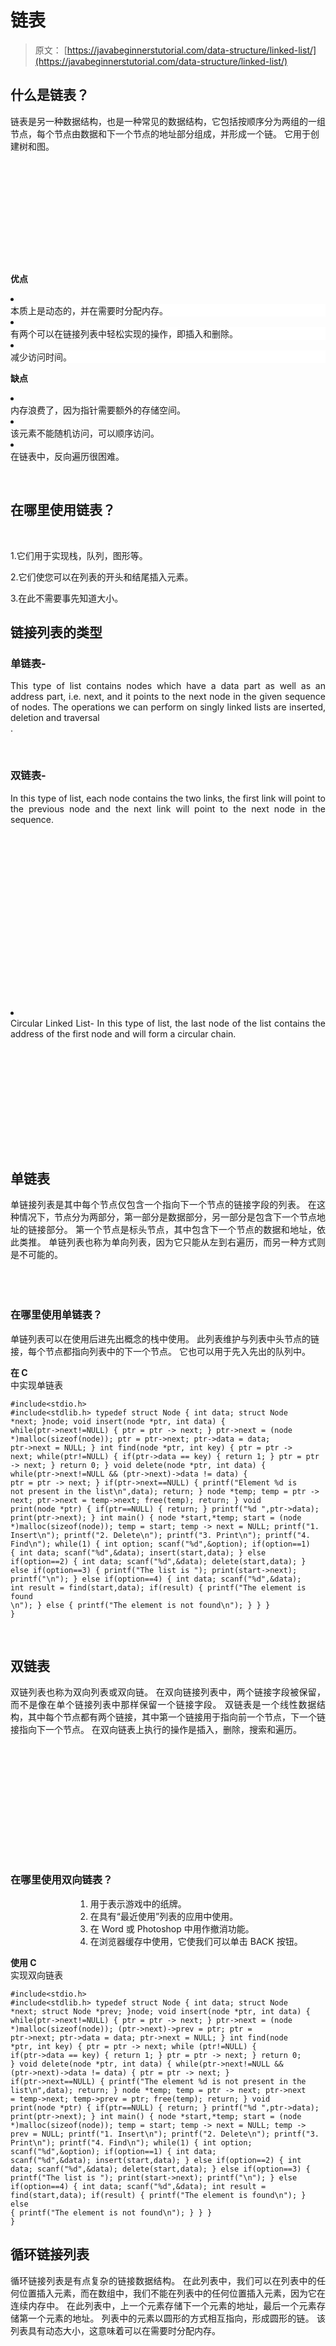 # 链表

> 原文： [https://javabeginnerstutorial.com/data-structure/linked-list/](https://javabeginnerstutorial.com/data-structure/linked-list/)

## 什么是链表？

链表是另一种数据结构，也是一种常见的数据结构，它包括按顺序分为两组的一组节点，每个节点由数据和下一个节点的地址部分组成，并形成一个链。 它用于创建树和图。

![](data:image/svg+xml,%3Csvg%20xmlns='http://www.w3.org/2000/svg'%20viewBox='0%200%200%200'%3E%3C/svg%3E)

<noscript><img alt="" class="aligncenter" src="img/dad80980cebe0f36f4f53d0512b7bde7.png"/><p><strong>优点<br/> </strong></p><li><div style="background: white;">本质上是动态的，并在需要时分配内存。 </div></li><li><div style="background: white;">有两个可以在链接列表中轻松实现的操作，即插入和删除。 </div></li><li><div style="background: white;">减少访问时间。 </div></li><p><strong>缺点<br/> </strong></p><li><div style="text-align: justify;">内存浪费了，因为指针需要额外的存储空间。 </div></li><li><div style="text-align: justify;">该元素不能随机访问，可以顺序访问。 </div></li><li><div style="text-align: justify;">在链表中，反向遍历很困难。 </div></li><p> </p><h2>在哪里使用链表？</h2><p> </p><p>1.它们用于实现栈，队列，图形等。</p><p>2.它们使您可以在列表的开头和结尾插入元素。</p><p>3.在此不需要事先知道大小。</p><h2>链接列表的类型</h2><h3 style="text-align: justify;">单链表-</h3><div style="text-align: justify;">This type of list contains nodes which have a data part as well as an address part, i.e. next, and it points to the next node in the given sequence of nodes. The operations we can perform on singly linked lists are inserted, deletion and traversal</div><div style="text-align: justify;">.<img alt="" class="aligncenter" src="img/4a148b6da2746309be0686186d6750a5.png"/></div><p> </p><h3 style="text-align: justify;">双链表-</h3><div style="text-align: justify;">In this type of list, each node contains the two links, the first link will point to the previous node and the next link will point to the next node in the sequence.</div><p><img alt="" class="aligncenter" data-lazy-src="https://javabeginnerstutorial.com/wp-content/uploads/2016/08/083116_1919_3-1.png" src="data:image/svg+xml,%3Csvg%20xmlns='http://www.w3.org/2000/svg'%20viewBox='0%200%200%200'%3E%3C/svg%3E"/></p><noscript><img alt="" class="aligncenter" src="img/59ce98a963af9fd19a1e555e355e1545.png"/><span class="ezoic-adpicker-ad" id="ezoic-pub-ad-placeholder-124"></span><span class="ezoic-ad box-4 adtester-container adtester-container-124" data-ez-name="javabeginnerstutorial_com-box-4" style="display:block !important;float:none;margin-bottom:2px !important;margin-left:0px !important;margin-right:0px !important;margin-top:2px !important;min-height:110px;min-width:728px;text-align:center !important;"><span class="ezoic-ad ezoic-adl" ezah="90" ezaw="728" id="div-gpt-ad-javabeginnerstutorial_com-box-4-0" style="position:relative;z-index:0;display:inline-block;min-height:90px;min-width:728px;"></span></span><li><div style="text-align: justify;">Circular Linked List- In this type of list, the last node of the list contains the address of the first node and will form a circular chain.</div><p><img alt="" data-lazy-src="https://javabeginnerstutorial.com/wp-content/uploads/2016/08/083116_1919_4-1.gif" src="data:image/svg+xml,%3Csvg%20xmlns='http://www.w3.org/2000/svg'%20viewBox='0%200%200%200'%3E%3C/svg%3E"/></p><noscript><img alt="" src="img/af364b81f54d889be6e5f4ef293d45f7.png"/></li><h2>单链表</h2><p style="text-align: justify;">单链接列表是其中每个节点仅包含一个指向下一个节点的链接字段的列表。 在这种情况下，节点分为两部分，第一部分是数据部分，另一部分是包含下一个节点地址的链接部分。 第一个节点是标头节点，其中包含下一个节点的数据和地址，依此类推。 单链列表也称为单向列表，因为它只能从左到右遍历，而另一种方式则是不可能的。</p><p><strong> <br/> <img alt="" class="aligncenter" src="img/d817dfb8abf09275b68106fa03e8c326.png"/> <br/> </strong></p><h3><strong> <br/> </strong>在哪里使用单链表？</h3><p>单链列表可以在使用后进先出概念的栈中使用。 此列表维护与列表中头节点的链接，每个节点都指向列表中的下一个节点。 它也可以用于先入先出的队列中。 <strong> <br/> </strong></p><p><strong>在 C <br/> </strong>中实现单链表</p><pre><code class="language-c">#include&lt;stdio.h&gt; #include&lt;stdlib.h&gt; typedef struct Node { int data; struct Node *next; }node; void insert(node *ptr, int data) { while(ptr-&gt;next!=NULL) { ptr = ptr -&gt; next; } ptr-&gt;next = (node *)malloc(sizeof(node)); ptr = ptr-&gt;next; ptr-&gt;data = data; ptr-&gt;next = NULL; } int find(node *ptr, int key) { ptr = ptr -&gt; next; while(ptr!=NULL) { if(ptr-&gt;data == key) { return 1; } ptr = ptr -&gt; next; } return 0; } void delete(node *ptr, int data) { while(ptr-&gt;next!=NULL &amp;&amp; (ptr-&gt;next)-&gt;data != data) { ptr = ptr -&gt; next; } if(ptr-&gt;next==NULL) { printf("Element %d is not present in the list\n",data); return; } node *temp; temp = ptr -&gt; next; ptr-&gt;next = temp-&gt;next; free(temp); return; } void print(node *ptr) { if(ptr==NULL) { return; } printf("%d ",ptr-&gt;data); print(ptr-&gt;next); } int main() { node *start,*temp; start = (node *)malloc(sizeof(node)); temp = start; temp -&gt; next = NULL; printf("1\. Insert\n"); printf("2\. Delete\n"); printf("3\. Print\n"); printf("4\. Find\n"); while(1) { int option; scanf("%d",&amp;option); if(option==1) { int data; scanf("%d",&amp;data); insert(start,data); } else if(option==2) { int data; scanf("%d",&amp;data); delete(start,data); } else if(option==3) { printf("The list is "); print(start-&gt;next); printf("\n"); } else if(option==4) { int data; scanf("%d",&amp;data); int result = find(start,data); if(result) { printf("The element is found \n"); } else { printf("The element is not found\n"); } } } }</code></pre><p> </p><h2>双链表</h2><p style="text-align: justify;">双链列表也称为双向列表或双向链。 在双向链接列表中，两个链接字段被保留，而不是像在单个链接列表中那样保留一个链接字段。 双链表是一个线性数据结构，其中每个节点都有两个链接，其中第一个链接用于指向前一个节点，下一个链接指向下一个节点。 在双向链表上执行的操作是插入，删除，搜索和遍历。</p><p><img alt="" class="aligncenter" data-lazy-src="https://javabeginnerstutorial.com/wp-content/uploads/2016/08/083116_1919_6-1.png" src="data:image/svg+xml,%3Csvg%20xmlns='http://www.w3.org/2000/svg'%20viewBox='0%200%200%200'%3E%3C/svg%3E"/></p><noscript><img alt="" class="aligncenter" src="img/7a389efd6dc538c5ebbb7205956dc446.png"/><strong><br/> </strong><h3>在哪里使用双向链表？ <strong> <br/> </strong></h3><ol style="margin-left: 78pt;"><li><div style="text-align: justify;">用于表示游戏中的纸牌。 </div></li><li><div style="text-align: justify;">在具有“最近使用”列表的应用中使用。 </div></li><li><div style="text-align: justify;">在 Word 或 Photoshop 中用作撤消功能。 </div></li><li><div style="text-align: justify;">在浏览器缓存中使用，它使我们可以单击 BACK 按钮。 </div></li></ol><p><strong>使用 C <br/> </strong>实现双向链表</p><pre><code class="language-c">#include&lt;stdio.h&gt; #include&lt;stdlib.h&gt; typedef struct Node { int data; struct Node *next; struct Node *prev; }node; void insert(node *ptr, int data) { while(ptr-&gt;next!=NULL) { ptr = ptr -&gt; next; } ptr-&gt;next = (node *)malloc(sizeof(node)); (ptr-&gt;next)-&gt;prev = ptr; ptr = ptr-&gt;next; ptr-&gt;data = data; ptr-&gt;next = NULL; } int find(node *ptr, int key) { ptr = ptr -&gt; next; while (ptr!=NULL) { if(ptr-&gt;data == key) { return 1; } ptr = ptr -&gt; next; } return 0; } void delete(node *ptr, int data) { while(ptr-&gt;next!=NULL &amp;&amp; (ptr-&gt;next)-&gt;data != data) { ptr = ptr -&gt; next; } if(ptr-&gt;next==NULL) { printf("The element %d is not present in the list\n",data); return; } node *temp; temp = ptr -&gt; next; ptr-&gt;next = temp-&gt;next; temp-&gt;prev = ptr; free(temp); return; } void print(node *ptr) { if(ptr==NULL) { return; } printf("%d ",ptr-&gt;data); print(ptr-&gt;next); } int main() { node *start,*temp; start = (node *)malloc(sizeof(node)); temp = start; temp -&gt; next = NULL; temp -&gt; prev = NULL; printf("1\. Insert\n"); printf("2\. Delete\n"); printf("3\. Print\n"); printf("4\. Find\n"); while(1) { int option; scanf("%d",&amp;option); if(option==1) { int data; scanf("%d",&amp;data); insert(start,data); } else if(option==2) { int data; scanf("%d",&amp;data); delete(start,data); } else if(option==3) { printf("The list is "); print(start-&gt;next); printf("\n"); } else if(option==4) { int data; scanf("%d",&amp;data); int result = find(start,data); if(result) { printf("The element is found\n"); } else { printf("The element is not found\n"); } } } }</code></pre><h2>循环链接列表<strong> <br/> </strong></h2><p style="text-align: justify;">循环链接列表是有点复杂的链接数据结构。 在此列表中，我们可以在列表中的任何位置插入元素，而在数组中，我们不能在列表中的任何位置插入元素，因为它在连续内存中。 在此列表中，上一个元素存储下一个元素的地址，最后一个元素存储第一个元素的地址。 列表中的元素以圆形的方式相互指向，形成圆形的链。 该列表具有动态大小，这意味着可以在需要时分配内存。</p><p><img alt="" class="aligncenter" data-lazy-src="https://javabeginnerstutorial.com/wp-content/uploads/2016/08/083116_1919_7-1.gif" src="data:image/svg+xml,%3Csvg%20xmlns='http://www.w3.org/2000/svg'%20viewBox='0%200%200%200'%3E%3C/svg%3E"/></p><noscript><img alt="" class="aligncenter" src="img/7c690997d7c97fed9dbff4cd835a897a.png"/><h3>在哪里使用循环链表？ <strong> <br/> </strong></h3><p style="text-align: justify;">使用此列表的实际应用是在其上运行多个应用的​​PC。 循环链接列表在操作系统中很常见，因为它会将正在运行的应用放在列表中，并且当列表即将到达其末端时，操作系统很容易使用循环链接列表，因为操作系统可以循环运行 在列表的最前面。 将该时隙分配给列表中的每个应用。</p><p><strong>在 C <br/> </strong>中实现循环链​​表</p><pre><code class="language-c">#include&lt;stdio.h&gt; #include&lt;stdlib.h&gt; struct node { int data; struct node *next; }node; void insert(node *pointer, int data) { node *start = pointer; while(pointer-&gt;next!=start) { pointer = pointer -&gt; next; } pointer-&gt;next = (node *)malloc(sizeof(node)); pointer = pointer-&gt;next; pointer-&gt;data = data; pointer-&gt;next = start; } void delete(node *pointer, int data) { node *start = pointer; while(pointer-&gt;next!=start &amp;&amp; (pointer-&gt;next)-&gt;data != data) { pointer = pointer -&gt; next; } if(pointer-&gt;next==start) { printf("Element %d is not present in the list\n",data); return; } node *temp; temp = pointer -&gt; next; pointer-&gt;next = temp-&gt;next; free(temp); free( ) return; } void display(node *start,node *pointer) { if(pointer = = start) { return; } printf("%d ",pointer-&gt;data); display(start,pointer-&gt;next); } void main() { node *start,*temp; start = (struct node *)malloc(sizeof(struct node)); temp = start; temp -&gt; next = start; printf("1\. Insert\n"); printf("2\. Delete\n"); printf("3\. Display\n"); while(1) { int query; scanf("%d",&amp;query); if(query==1) { int data; scanf("%d",&amp;data); insert(start,data); } else if(query==2) { int data; scanf("%d",&amp;data); delete(start,data); } else if(query==3) { printf("The list is "); display(start,start-&gt;next); printf("\n"); } } getch( ); }</code></pre><h2>线性链接列表<strong> <br/> </strong></h2><p style="margin-left: 35pt;">在链表中，我们可以通过三种方式插入元素：</p><li><div style="text-align: justify;">插入列表的开头。 </div></li><li><div style="text-align: justify;">插入列表的中间。 </div></li><li><div style="text-align: justify;">插入到列表的末尾。 </div></li><p>在将节点插入列表之前，我们将使用关键字 struct 创建一个结构。 例如：</p><pre><code class="language-c">struct node { int data; struct node *next; }; struct employee *start=NULL, *temp,*q;</code></pre><p>并且在定义了结构之后，在从列表中插入或删除节点的同时，给出了特定的功能定义或功能原型。 例如：</p><pre><code class="language-c">void insertbeg( ); void insertmiddle( ); void insertlast( ); void deletebeg( );</code></pre><p>上面给出的函数定义在 main 函数之前定义，即 void main（）或 int main（）。</p><p><strong>在开头的插入元素<br/> </strong></p><p>在开始时插入节点的步骤：</p><ol style="margin-left: 87pt;"><li><div style="text-align: justify;">创建一个新节点。 </div></li><li><div style="text-align: justify;">在数据部分输入数据。 </div></li><li><div style="text-align: justify;">将地址部分或下一部分设为 NULL。 </div></li><li><div style="text-align: justify;">现在将这个新创建的节点附加到 START 或 HEAD。 </div></li><li><div style="text-align: justify;">现在，将此起始节点设为起始节点或标头节点。 </div></li></ol><p>实作</p><p><strong>在中间的插入元素<br/> </strong></p><p style="text-align: justify; margin-left: 42pt;">在中间插入节点的步骤：</p><ol style="margin-left: 78pt;"><li><div style="text-align: justify;">将要添加的 NEW 节点的数据写入列表及其位置。 </div></li><li><div style="text-align: justify;">通过调用 malloc（）创建一个新的空节点。 </div></li><li><div style="text-align: justify;">将数据插入 NEW 节点的数据部分。 </div></li><li><div style="text-align: justify;">将此 NEW 节点添加到列表中的所需位置。 </div></li><li><div style="text-align: justify;">转到步骤 1，直到您在列表中添加了所有值。 </div></li></ol><p style="text-align: justify;"><strong>实现<br/> </strong></p><pre><code class="language-c">void insertmiddle() { int pos,i,num; if(start==NULL) { printf("\nList is empty!! Sorry..."); } temp=(struct node*)malloc(sizeof(struct node)); printf("\nEnter the details:"); scanf("%d",num); printf("\nEnter position:"); scanf("%d",&amp;pos); temp-&gt;data=num; q=start for(i=1;i&lt;pos-1;pos++) { if(q-&gt;next==NULL) { printf("\nLess elements in the list"); } q=q-&gt;next; } temp-&gt;next=q-&gt;next; q-&gt;next=temp; getch(); }</code></pre><p><strong>插入元素位于列表的最后：<br/> </strong></p><p><strong> <br/> </strong>最后插入节点的步骤：</p><ol style="margin-left: 70pt;"><li>创建新节点。</li><li>将数据输入到节点的数据部分。</li><li>将节点的下一部分设为 NULL。</li><li>要在最后一个位置插入节点，因此我们必须遍历到最后一个节点。</li><li>在最后一个节点和新节点之间建立链接。</li></ol><p><strong>实现<br/> </strong></p><pre><code class="language-c">void insertlast() { int num; temp=(struct node*)malloc(sizeof(struct node)); printf("\nEnter the details:"); scanf("%d",&amp;num); temp-&gt;data=num; temp-&gt;next=NULL; if(start==NULL) //If list is empty { start=temp; } else { q=start; while(q-&gt;next!=NULL) q=q-&gt;next; q-&gt;next=temp; } }</code></pre><p><strong>删除</strong></p><p>可以通过三种方式删除该元素：</p><li><div style="text-align: justify;">从列表的开头删除。 </div></li><li><div style="text-align: justify;">从列表的中间删除。 </div></li><li><div style="text-align: justify;">从列表末尾删除。 </div></li><p><strong>从开头删除元素<br/> </strong></p><pre><code class="language-c">Implementation void deletebeg() { if(start==NULL) { printf("\nThe list is empty..."); } else { q=start; start=start-&gt;next; free(q); printf("\nElement deleted..."); } }</code></pre><p><strong>从中间删除元素<br/> </strong></p><p>Implementation</p><pre><code class="language-c">void deletemiddle() { int pos,i; if(start==NULL) { printf("\nThe list is empty..."); } printf("\nEnter position to delete:"); scanf("%d",&amp;pos); for(i=1;i&lt;pos-1;pos++) { if(q-&gt;next==NULL) { printf("\nLess elements..."); getch(); } q=q-&gt;next; } temp=q-&gt;next; q-&gt;next=temp-&gt;next; free(temp); printf("\nElement deleted..."); getch(); }</code></pre><p><strong>从最后一个<br/> </strong>中删除元素</p><p>Implementation</p><pre><code class="language-c">void deletelast() { if(start==NULL) { printf("\nThe list is empty..."); } else { q=start; while(q-&gt;next-&gt;next!=NULL) q=q-&gt;next; temp=q-&gt;next; q-&gt;next=NULL; free(temp); printf("\nElement deleted..."); } }</code></pre><p style="text-align: justify; margin-left: 42pt;"><strong>显示<br/> </strong></p><p style="text-align: justify; margin-left: 42pt;">在执行任何操作后显示列表的元素。</p><pre><code class="language-c">void display() { struct node *q; q=start; while(q!=NULL) { printf("%d\t",q-&gt;data); q=q-&gt;next; } getch(); }</code></pre><p style="margin-left: 42pt;"></p> </body> </html></noscript>